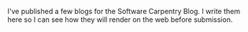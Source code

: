 I've published a few blogs for the Software Carpentry Blog. I write them here so I can see how they will render on the web before submission.
